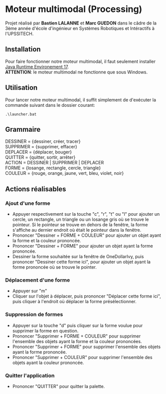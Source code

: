 # Moteur multimodal (Processing)

Projet réalisé par **Bastien LALANNE** et **Marc GUEDON** dans le câdre de la 3ème année d'école d'ingénieur en Systèmes Robotiques et Intéractifs à l'UPSSITECH.

## Installation

Pour faire fonctionner notre moteur multimodal, il faut seulement installer [Java Runtime Environement 17](https://www.oracle.com/java/technologies/javase/jdk17-archive-downloads.html). \
**ATTENTION**: le moteur multimodal ne fonctionne que sous Windows.

## Utilisation

Pour lancer notre moteur multimodal, il suffit simplement de d'exécuter la commande suivant dans le dossier courant:
```console
.\launcher.bat
```

## Grammaire

DESSINER = {dessiner, créer, tracer} \
SUPPRIMER = {supprimer, effacer} \
DEPLACER = {déplacer,  bouger} \
QUITTER = {quitter, sortir, arrêter} \
ACTION = DESSINER | SUPPRIMER | DEPLACER \
FORME = {losange, rectangle, cercle, triangle} \
COULEUR = {rouge, orange, jaune, vert, bleu, violet, noir}

## Actions réalisables
### Ajout d'une forme

- Appuyer respectivement sur la touche "c", "r", "t" ou "l" pour ajouter un cercle, un rectangle, un triangle ou un losange gris où se trouve le pointeur. Si le pointeur se trouve en dehors de la fenêtre, la forme s'affiche au dernier endroit où était le pointeur dans la fenêtre.
- Prononcer "Dessiner + FORME + COULEUR" pour ajouter un objet ayant la forme et la couleur prononcée.
- Prononcer "Dessiner + FORME" pour ajouter un objet ayant la forme prononcée.
- Dessiner la forme souhaitée sur la fenêtre de OneDollarIvy, puis prononcer "Dessiner cette forme ici", pour ajouter un objet ayant la forme prononcée où se trouve le pointer.

### Déplacement d'une forme

- Appuyer sur "m"
- Cliquer sur l'objet à déplacer, puis prononcer "Déplacer cette forme ici", puis cliquer à l'endroit où déplacer la forme présélectionner.

### Suppression de formes

- Appuyer sur la touche "d" puis cliquer sur la forme voulue pour supprimer la forme en question.
- Prononcer "Supprimer + FORME + COULEUR" pour supprimer l'ensemble des objets ayant la forme et la couleur prononcées.
- Prononcer "Supprimer + FORME" pour supprimer l'ensemble des objets ayant la forme prononcée.
- Prononcer "Supprimer + COULEUR" pour supprimer l'ensemble des objets ayant la couleur prononcée.

### Quitter l'application

- Prononcer "QUITTER" pour quitter la palette.